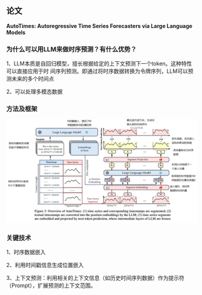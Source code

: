 ## 论文

**AutoTimes: Autoregressive Time Series Forecasters via Large Language Models**

### 为什么可以用LLM来做时序预测？有什么优势？

1、LLM本质是自回归模型，擅长根据给定的上下文预测下一个token。这种特性可以直接应用于时 间序列预测。即通过将时序数据转换为令牌序列，LLM可以预测未来的多个时间点

2、可以处理多模态数据

### 方法及框架

![0327-photo-Autotimes](images\0327-photo-Autotimes.png)

### 关键技术

1、时序数据嵌入

2、利用时间戳信息生成位置嵌入

3、上下文预测：利用相关的上下文信息（如历史时间序列数据）作为提示符（Prompt），扩展预测的上下文范围。